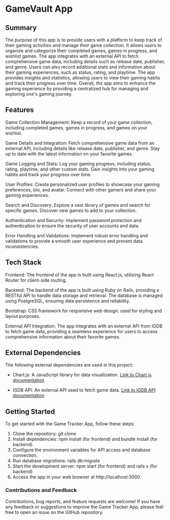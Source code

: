 # GameVault App


## Summary
The purpose of this app is to provide users with a platform to keep track of their gaming activities and manage their game collection. It allows users to organize and categorize their completed games, games in progress, and wishlist games. The app integrates with an external API to fetch comprehensive game data, including details such as release date, publisher, and genre. Users can also record additional stats and information about their gaming experiences, such as status, rating, and playtime. The app provides insights and statistics, allowing users to view their gaming habits and track their progress over time. Overall, the app aims to enhance the gaming experience by providing a centralized hub for managing and exploring one's gaming journey.

## Features
Game Collection Management: Keep a record of your game collection, including completed games, games in progress, and games on your wishlist.

Game Details and Integration: Fetch comprehensive game data from an external API, including details like release date, publisher, and genre. Stay up to date with the latest information on your favorite games.

Game Logging and Stats: Log your gaming progress, including status, rating, playtime, and other custom stats. Gain insights into your gaming habits and track your progress over time.

User Profiles: Create personalized user profiles to showcase your gaming preferences, bio, and avatar. Connect with other gamers and share your gaming experiences.

Search and Discovery: Explore a vast library of games and search for specific games. Discover new games to add to your collection.

Authentication and Security: Implement password protection and authentication to ensure the security of user accounts and data.

Error Handling and Validations: Implement robust error handling and validations to provide a smooth user experience and prevent data inconsistencies.

## Tech Stack
Frontend: The frontend of the app is built using React.js, utilizing React Router for client-side routing. 


Backend: The backend of the app is built using Ruby on Rails, providing a RESTful API to handle data storage and retrieval. The database is managed using PostgreSQL, ensuring data persistence and reliability.

Bootstrap: CSS framework for responsive web design. used for styling and layout purposes.

External API Integration: The app integrates with an external API from IGDB to fetch game data, providing a seamless experience for users to access comprehensive information about their favorite games.



## External Dependencies

The following external dependencies are used in this project:

- Chart.js: A JavaScript library for data visualization. [Link to Chart.js documentation](https://www.chartjs.org/)

- IGDB API: An external API used to fetch game data. [Link to IGDB API documentation](https://www.igdb.com/api)
  

## Getting Started
To get started with the Game Tracker App, follow these steps:

1. Clone the repository: git clone <repository-url>
2. Install dependencies: npm install (for frontend) and bundle install (for backend)
3. Configure the environment variables for API access and database connection.
4. Run database migrations: rails db:migrate
5. Start the development server: npm start (for frontend) and rails s (for backend)
6. Access the app in your web browser at http://localhost:3000.

### Contributions and Feedback
Contributions, bug reports, and feature requests are welcome! If you have any feedback or suggestions to improve the Game Tracker App, please feel free to open an issue on the GitHub repository.